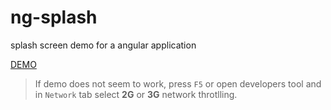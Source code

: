 # ng-splash
splash screen demo for a angular application

[DEMO](https://rawgit.com/thatisuday/ng-splash/master/splash.html)

> If demo does not seem to work, press `F5` or open developers tool and in `Network` tab select **2G** or **3G** network throtlling.
